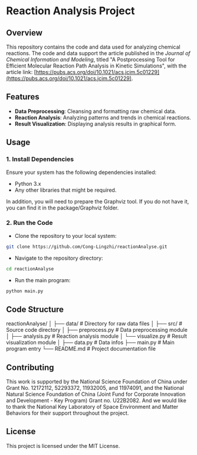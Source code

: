 # Reaction Analysis Project

## Overview

This repository contains the code and data used for analyzing chemical reactions. The code and data support the article published in the *Journal of Chemical Information and Modeling*, titled "A Postprocessing Tool for Efficient Molecular Reaction Path Analysis in Kinetic Simulations", with the article link: [https://pubs.acs.org/doi/10.1021/acs.jcim.5c01229](https://pubs.acs.org/doi/10.1021/acs.jcim.5c01229).

## Features

- **Data Preprocessing**: Cleansing and formatting raw chemical data.
- **Reaction Analysis**: Analyzing patterns and trends in chemical reactions.
- **Result Visualization**: Displaying analysis results in graphical form.

## Usage

### 1. Install Dependencies
Ensure your system has the following dependencies installed:
- Python 3.x
- Any other libraries that might be required.

In addition, you will need to prepare the Graphviz tool. If you do not have it, you can find it in the package/Graphviz folder.

### 2. Run the Code
- Clone the repository to your local system:
```bash
git clone https://github.com/Cong-Lingzhi/reactionAnalyse.git
```
- Navigate to the repository directory:
```bash
cd reactionAnalyse
```
- Run the main program:
```bash
python main.py
```

## Code Structure
reactionAnalyse/
│
├── data/                 # Directory for raw data files
│
├── src/                  # Source code directory
│   ├── preprocess.py     # Data preprocessing module
│   ├── analysis.py       # Reaction analysis module
│   └── visualize.py      # Result visualization module
│
├── data.py               # Data infos
├── main.py               # Main program entry
└── README.md             # Project documentation file

## Contributing
This work is supported by the National Science Foundation of China under Grant No. 12172112, 52293372, 11932005, and 11974091, and the National Natural Science Foundation of China (Joint Fund for Corporate Innovation and Development - Key Program) Grant no. U22B2082. And we would like to thank the National Key Laboratory of Space Environment and Matter Behaviors for their support throughout the project.

## License
This project is licensed under the MIT License.
